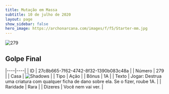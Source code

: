 ```yaml
---
title: Mutação em Massa
subtitle: 10 de julho de 2020
layout: page
show_sidebar: false
hero_image: https://archonarcana.com/images/f/f5/Starter-mm.jpg
---
```


![279](https://cdn.keyforgegame.com/media/card_front/pt/479_279_V557QC8HH5C9_pt.png)

## Golpe Final

|----|----|
| ID | 27c8b665-7f62-4742-8f32-1390b083c48a |
| Número | 279 |
| Casa | ![Shadows](https://archonarcana.com/images/thumb/e/ee/Shadows.png/22px-Shadows.png "Sombras") |
| Tipo | Ação |
| Bônus | 1A |
| Texto | Jogar: Destrua uma criatura com qualquer ficha de dano sobre ela.  Se o fizer, roube 1A. |
| Raridade | Rara |
| Dizeres | Você nem vai ver. |

